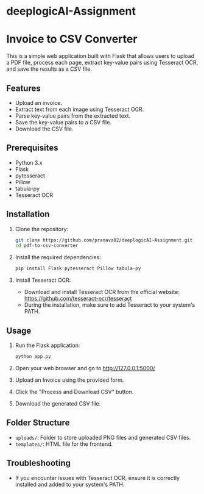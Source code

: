 # deeplogicAI-Assignment

# Invoice to CSV Converter

This is a simple web application built with Flask that allows users to upload a PDF file, process each page, extract key-value pairs using Tesseract OCR, and save the results as a CSV file.

## Features

- Upload an invoice.
- Extract text from each image using Tesseract OCR.
- Parse key-value pairs from the extracted text.
- Save the key-value pairs to a CSV file.
- Download the CSV file.

## Prerequisites

- Python 3.x
- Flask
- pytesseract
- Pillow
- tabula-py
- Tesseract OCR

## Installation

1. Clone the repository:

    ```bash
    git clone https://github.com/pranavz02/deeplogicAI-Assignment.git
    cd pdf-to-csv-converter
    ```

2. Install the required dependencies:

    ```bash
    pip install Flask pytesseract Pillow tabula-py
    ```

3. Install Tesseract OCR:

    - Download and install Tesseract OCR from the official website: https://github.com/tesseract-ocr/tesseract
    - During the installation, make sure to add Tesseract to your system's PATH.

## Usage

1. Run the Flask application:

    ```bash
    python app.py
    ```

2. Open your web browser and go to http://127.0.0.1:5000/

3. Upload an Invoice using the provided form.

4. Click the "Process and Download CSV" button.

5. Download the generated CSV file.

## Folder Structure

- `uploads/`: Folder to store uploaded PNG files and generated CSV files.
- `templates/`: HTML file for the frontend.

## Troubleshooting

- If you encounter issues with Tesseract OCR, ensure it is correctly installed and added to your system's PATH.


